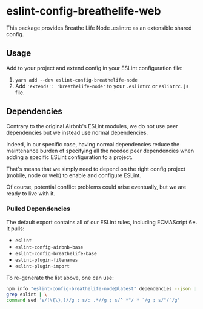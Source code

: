 # eslint-config-breathelife-web

This package provides Breathe Life Node .eslintrc as an extensible shared config.

## Usage

Add to your project and extend config in your ESLint configuration file:

 1. `yarn add --dev eslint-config-breathelife-node`
 1. Add `'extends': 'breathelife-node'` to your `.eslintrc` or `eslintrc.js` file.

## Dependencies

Contrary to the original Airbnb's ESLint modules, we do not use peer dependencies
but we instead use normal dependencies.

Indeed, in our specific case, having normal dependencies reduce the maintenance burden
of specifying all the needed peer dependencies when adding a specific ESLint
configuration to a project.

That's means that we simply need to depend on the right config project (mobile, node or
web) to enable and configure ESLint.

Of course, potential conflict problems could arise eventually, but we are ready to
live with it.

### Pulled Dependencies

The default export contains all of our ESLint rules, including ECMAScript 6+. It pulls:

  * `eslint`
  * `eslint-config-airbnb-base`
  * `eslint-config-breathelife-base`
  * `eslint-plugin-filenames`
  * `eslint-plugin-import`

To re-generate the list above, one can use:

```sh
npm info "eslint-config-breathelife-node@latest" dependencies --json | \
grep eslint | \
command sed 's/[\{\},]//g ; s/: .*//g ; s/^ *"/ * `/g ; s/"/`/g'
```
